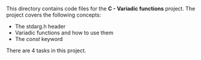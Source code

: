 This directory contains code files for the **C - Variadic functions** project. The project covers the following
concepts:
- The stdarg.h header
- Variadic functions and how to use them
- The *const* keyword

There are 4 tasks in this project.
